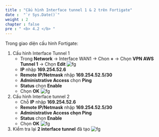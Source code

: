 ```yaml
---
title : "Cấu hình Interface tunnel 1 & 2 trên Fortigate"
date :  "`r Sys.Date()`" 
weight : 2
chapter : false
pre : " <b> 4.2 </b> "
---
```


Trong giao diện cấu hình Fortigate:
1. Cấu hình Interface Tunnel 1
   + Trong **Network** -> Interface  WAN1 -> Chon **+** -> Chọn **VPN AWS Tunnel 1** -> Chọn **Edit**
![fg](/images/4.vpnsitetositefortigate/FG-VPN-Interface1.png)
   + **IP** nhập  **169.254.52.6**
   + **Remote IP/Netmask** nhập **169.254.52.5/30**
   + **Administrative Access** chọn **Ping**
   + **Status** chọn **Enable**
   + Chọn **OK**
![fg](/images/4.vpnsitetositefortigate/FG-VPN-Interface2.png)
2. Cấu hình Interface tunnel 2
   + Chỗ **IP** nhập  **169.254.52.6**
   + **Remote IP/Netmask** nhập **169.254.52.5/30**
   + **Administrative Access chọn Ping**
   + **Status** chọn **Enable**
   + Chọn **OK**
![fg](/images/4.vpnsitetositefortigate/FG-VPN-Interface3.png)
3. Kiểm tra lại **2 interface tunnel** đã tạo
![fg](/images/4.vpnsitetositefortigate/FG-VPN-Interface4.png)